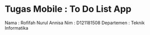 # Tugas Mobile : To Do List App
Nama : Rofifah Nurul Annisa
Nim : D121181508
Departemen : Teknik Informatika

